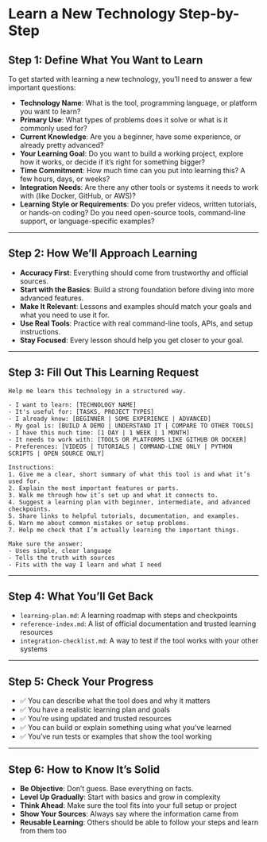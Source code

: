 # Learn a New Technology Step-by-Step

## Step 1: Define What You Want to Learn

To get started with learning a new technology, you’ll need to answer a few important questions:

- **Technology Name**: What is the tool, programming language, or platform you want to learn?
- **Primary Use**: What types of problems does it solve or what is it commonly used for?
- **Current Knowledge**: Are you a beginner, have some experience, or already pretty advanced?
- **Your Learning Goal**: Do you want to build a working project, explore how it works, or decide if it’s right for something bigger?
- **Time Commitment**: How much time can you put into learning this? A few hours, days, or weeks?
- **Integration Needs**: Are there any other tools or systems it needs to work with (like Docker, GitHub, or AWS)?
- **Learning Style or Requirements**: Do you prefer videos, written tutorials, or hands-on coding? Do you need open-source tools, command-line support, or language-specific examples?

---

## Step 2: How We’ll Approach Learning

- **Accuracy First**: Everything should come from trustworthy and official sources.
- **Start with the Basics**: Build a strong foundation before diving into more advanced features.
- **Make It Relevant**: Lessons and examples should match your goals and what you need to use it for.
- **Use Real Tools**: Practice with real command-line tools, APIs, and setup instructions.
- **Stay Focused**: Every lesson should help you get closer to your goal.

---

## Step 3: Fill Out This Learning Request

```text
Help me learn this technology in a structured way.

- I want to learn: [TECHNOLOGY NAME]
- It's useful for: [TASKS, PROJECT TYPES]
- I already know: [BEGINNER | SOME EXPERIENCE | ADVANCED]
- My goal is: [BUILD A DEMO | UNDERSTAND IT | COMPARE TO OTHER TOOLS]
- I have this much time: [1 DAY | 1 WEEK | 1 MONTH]
- It needs to work with: [TOOLS OR PLATFORMS LIKE GITHUB OR DOCKER]
- Preferences: [VIDEOS | TUTORIALS | COMMAND-LINE ONLY | PYTHON SCRIPTS | OPEN SOURCE ONLY]

Instructions:
1. Give me a clear, short summary of what this tool is and what it’s used for.
2. Explain the most important features or parts.
3. Walk me through how it’s set up and what it connects to.
4. Suggest a learning plan with beginner, intermediate, and advanced checkpoints.
5. Share links to helpful tutorials, documentation, and examples.
6. Warn me about common mistakes or setup problems.
7. Help me check that I’m actually learning the important things.

Make sure the answer:
- Uses simple, clear language
- Tells the truth with sources
- Fits with the way I learn and what I need
```

---

## Step 4: What You’ll Get Back

- `learning-plan.md`: A learning roadmap with steps and checkpoints
- `reference-index.md`: A list of official documentation and trusted learning resources
- `integration-checklist.md`: A way to test if the tool works with your other systems

---

## Step 5: Check Your Progress

- ✅ You can describe what the tool does and why it matters
- ✅ You have a realistic learning plan and goals
- ✅ You’re using updated and trusted resources
- ✅ You can build or explain something using what you’ve learned
- ✅ You’ve run tests or examples that show the tool working

---

## Step 6: How to Know It’s Solid

- **Be Objective**: Don’t guess. Base everything on facts.
- **Level Up Gradually**: Start with basics and grow in complexity
- **Think Ahead**: Make sure the tool fits into your full setup or project
- **Show Your Sources**: Always say where the information came from
- **Reusable Learning**: Others should be able to follow your steps and learn from them too
